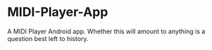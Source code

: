 # MIDI-Player-App
A MIDI Player Android app. Whether this will amount to anything is a question best left to history.
